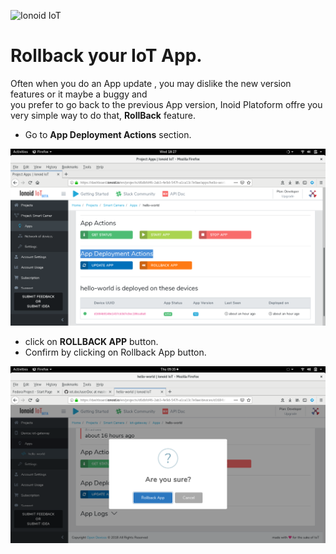 ![Ionoid IoT](https://github.com/opendevices/iot.apps/blob/master/doc/img/IonoidIoTsmall.png)
# Rollback your IoT App.

Often when you do an App update , you may dislike the new version features or it maybe a buggy and                                                                          
you prefer to go back to the previous App version, Inoid Platoform offre you very simple way to do that,  **RollBack** feature.                                                                    
                                                                                                                              
- Go to  **App Deployment Actions** section.  

![App Deployement Actions](AppDeploymentActions.png)

- click on **ROLLBACK APP** button.                                                                                                                                                              
- Confirm by clicking on Rollback App button.

![Rollback App](RollbackApp.png)




